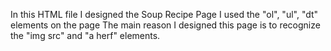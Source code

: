 In this HTML file I designed the Soup Recipe Page I used the "ol", "ul", "dt" elements on the page The main reason I designed this page is to recognize the "img src" and "a herf" elements. 
